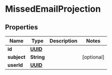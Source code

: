 

# MissedEmailProjection

## Properties

Name | Type | Description | Notes
------------ | ------------- | ------------- | -------------
**id** | [**UUID**](UUID) |  | 
**subject** | **String** |  |  [optional]
**userId** | [**UUID**](UUID) |  | 



